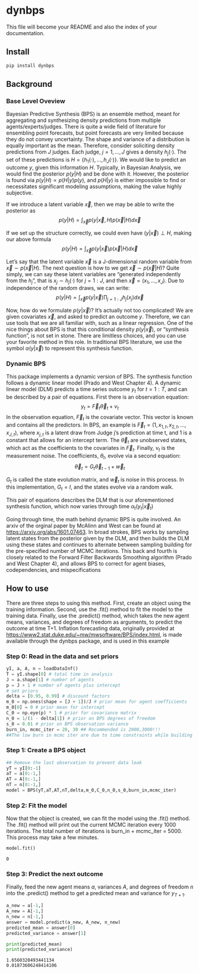# dynbps

<!-- WARNING: THIS FILE WAS AUTOGENERATED! DO NOT EDIT! -->

This file will become your README and also the index of your
documentation.

## Install

``` sh
pip install dynbps
```

## Background

### Base Level Oveview

Bayesian Predictive Synthesis (BPS) is an ensemble method, meant for
aggregating and synthesizing density predictions from multiple
agents/experts/judges. There is quite a wide field of literature for
ensembling point forecasts, but point forecasts are very limited because
they do not convey uncertainty. The shape and variance of a distribution
is equally important as the mean. Therefore, consider soliciting density
predictions from $J$ judges. Each judge, $j = 1,...,J$ gives a density
$h_j(\cdot)$. The set of these predictions is
$H = \{h_1(\cdot), ... , h_J(\cdot)\}$. We would like to predict an
outcome $y$, given this information $H$. Typically, in Bayesian
Analysis, we would find the posterior $p(y|H)$ and be done with it.
However, the posterior is found via $p(y|H) \propto p(H|y)p(y)$, and
$p(H|y)$ is either impossible to find or necessitates significant
modeling assumptions, making the value highly subjective.

If we introduce a latent variable $\vec{x}$, then we may be able to
write the posterior as
$$p(y|H) = \int_{\vec{x}}p(y|\vec{x}, H)p(\vec{x}|H)d\vec{x}$$

If we set up the structure correctly, we could even have
$(y|\vec{x}) \perp H$, making our above formula
$$p(y|H) = \int_{\vec{x}}p(y|\vec{x})p(\vec{x}|H)d\vec{x}$$

Let’s say that the latent variable $\vec{x}$ is a J-dimensional random
variable from $\vec{x}\sim p(\vec{x}|H)$. The next question is how to we
get $\vec{x} \sim p(\vec{x}|H)$? Quite simply, we can say these latent
variables are “generated independently from the $h_j$”, that is
$x_j \sim h_j(\cdot)$ for $j=1:J$, and then $\vec{x} = (x_1,..., x_J)$.
Due to independence of the random draws, we can write:
$$p(y|H) = \int_{\vec{x}}p(y|\vec{x})\prod_{j=1:J} h_j(x_j) d\vec{x}$$

Now, how do we formulate $p(y|\vec{x})$? It’s actually not too
complicated! We are given covariates $\vec{x}$, and asked to predict an
outcome $y$. Therefore, we can use tools that we are all familiar with,
such as a linear regression. One of the nice things about BPS is that
this conditional density $p(y|\vec{x})$, or “synthesis function”, is not
set in stone. There are limitless choices, and you can use your favorite
method in this role. In traditional BPS literature, we use the symbol
$\alpha(y|\vec{x})$ to represent this synthesis function.

### Dynamic BPS

This package implements a dynamic version of BPS. The synthesis function
follows a dynamic linear model (Prado and West Chapter 4). A dynamic
linear model (DLM) predicts a time series outcome $y_t$ for $t=1:T$, and
can be described by a pair of equations. First there is an observation
equation: $$y_t = \vec{F}_t\vec{\theta}_t + \nu_t$$ In the observation
equation, $\vec{F}_t$ is the covariate vector. This vector is known and
contains all the predictors. In BPS, an example is
$\vec{F}_t = (1, x_{1,t}, x_{2,t}, ..., x_{J,t})$, where $x_{j,t}$ is a
latent draw from Judge j’s prediction at time t, and 1 is a constant
that allows for an intercept term. The $\vec{\theta}_t$ are unobserved
states, which act as the coefficients to the covariates in $\vec{F}_t$.
Finally, $\nu_t$ is the measurement noise. The coefficients, $\theta_t$,
evolve via a second equation:
$$\vec{\theta}_t = G_t\vec{\theta}_{t-1} + \vec{w}_t  $$

$G_t$ is called the state evolution matrix, and $\vec{w}_t$ is noise in
this process. In this implementation, $G_t =I$, and the states evolve
via a random walk.

This pair of equations describes the DLM that is our aforementioned
synthesis function, which now varies through time
$\alpha_t(y_t|\vec{x}_t)$

Going through time, the math behind dynamic BPS is quite involved. An
arxiv of the orginal paper by McAlinn and West can be found at
https://arxiv.org/abs/1601.07463. In broad strokes, BPS works by
sampling latent states from the posterior given by the DLM, and then
builds the DLM using these states and continues to alternate between
sampling building for the pre-specified number of MCMC iterations. This
back and fourth is closely related to the Forward Filter Backwards
Smoothing algorithm (Prado and West Chapter 4), and allows BPS to
correct for agent biases, codependencies, and mispecifications

## How to use

There are three steps to using this method. First, create an object
using the training information. Second, use the .fit() method to fit the
model to the training data. Finally, use the .predict() method, which
takes the new agent means, variances, and degrees of freedom as
arguments, to predict the outcome at time T+1. Inflation forecasting
data, originally provided at
https://www2.stat.duke.edu/~mw/mwsoftware/BPS/index.html, is made
available through the dynbps package, and is used in this example

### Step 0: Read in the data and set priors

``` python
yI, a, A, n = loadDataInf()
T = yI.shape[0] # total time in analysis
J = a.shape[1] # number of agents
p = J + 1 # number of agents plus intercept
# set priors
delta = [0.95, 0.99] # discount factors 
m_0 = np.ones(shape = [J + 1])/J # prior mean for agent coefficients 
m_0[0] = 0 # prior mean for intercept
C_0 = np.eye(p) * 1 # prior for covariance matrix
n_0 = 1/(1 - delta[1]) # prior on BPS degrees of freedom
s_0 = 0.01 # prior on BPS observation variance 
burn_in, mcmc_iter = 20, 30 ## Recommended is 2000,3000!!!
##The low burn in mcmc iter are due to time constraints while building this guide
```

### Step 1: Create a BPS object

``` python
## Remove the last observation to prevent data leak
yT = yI[0:-1]
aT = a[0:-1,]
AT = A[0:-1,]
nT = n[0:-1,]
model = BPS(yT,aT,AT,nT,delta,m_0,C_0,n_0,s_0,burn_in,mcmc_iter)
```

### Step 2: Fit the model

Now that the object is created, we can fit the model using the .fit()
method. The .fit() method will print out the current MCMC iteration
every 1000 iterations. The total number of iterations is burn_in +
mcmc_iter = 5000. This process may take a few minutes.

``` python
model.fit()
```

    0

### Step 3: Predict the next outcome

Finally, feed the new agent means $a$, variances $A$, and degrees of
freedom $n$ into the .predict() method to get a predicted mean and
variance for $y_{T+1}$.

``` python
a_new = a[-1,]
A_new = A[-1,]
n_new = n[-1,]
answer = model.predict(a_new, A_new, n_new)
predicted_mean = answer[0]
predicted_variance = answer[1]

print(predicted_mean)
print(predicted_variance)
```

    1.6560320493441134
    0.01873606248414106

